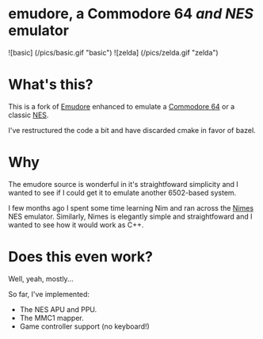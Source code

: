# emudore, a Commodore 64 *and NES* emulator

![basic] (/pics/basic.gif "basic")
![zelda] (/pics/zelda.gif "zelda")

# What's this?

This is a fork of [Emudore](https://github.com/marioballano/emudore)
enhanced to emulate a [Commodore 64](https://en.wikipedia.org/wiki/Commodore_64)
or a classic [NES](https://en.wikipedia.org/wiki/Nintendo_Entertainment_System).

I've restructured the code a bit and have discarded cmake in favor of bazel.

# Why

The emudore source is wonderful in it's straightfoward simplicity and I wanted
to see if I could get it to emulate another 6502-based system.

I few months ago I spent some time learning Nim and ran across the
[Nimes](https://github.com/def-/nimes) NES emulator.  Similarly, Nimes is
elegantly simple and straightfoward and I wanted to see how it would work as
C++.

# Does this even work?

Well, yeah, mostly... 

So far, I've implemented:

* The NES APU and PPU.
* The MMC1 mapper.
* Game controller support (no keyboard!)

